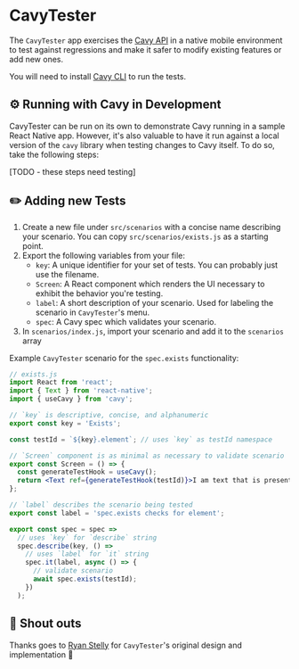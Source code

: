 # CavyTester

The `CavyTester` app exercises the [Cavy API](https://github.com/pixielabs/cavy)
in a native mobile environment to test against regressions and make it safer to
modify existing features or add new ones.

You will need to install [Cavy CLI](https://github.com/pixielabs/cavy-cli) to
run the tests.

## ⚙️ Running with Cavy in Development

CavyTester can be run on its own to demonstrate Cavy running in a sample React
Native app. However, it's also valuable to have it run against a local version
of the `cavy` library when testing changes to Cavy itself. To do so, take the
following steps:

[TODO - these steps need testing]

## ✏️ Adding new Tests

1. Create a new file under `src/scenarios` with a concise name describing your
   scenario. You can copy `src/scenarios/exists.js` as a starting point.
2. Export the following variables from your file:
    - `key`: A unique identifier for your set of tests. You can probably just
      use the filename.
    - `Screen`: A React component which renders the UI necessary to exhibit the
      behavior you're testing.
    - `label`: A short description of your scenario. Used for labeling the
      scenario in `CavyTester`'s menu.
    - `spec`: A Cavy spec which validates your scenario.
3. In `scenarios/index.js`, import your scenario and add it to the `scenarios`
  array

Example `CavyTester` scenario for the `spec.exists` functionality:

```jsx
// exists.js
import React from 'react';
import { Text } from 'react-native';
import { useCavy } from 'cavy';

// `key` is descriptive, concise, and alphanumeric
export const key = 'Exists';

const testId = `${key}.element`; // uses `key` as testId namespace

// `Screen` component is as minimal as necessary to validate scenario
export const Screen = () => {
  const generateTestHook = useCavy();
  return <Text ref={generateTestHook(testId)}>I am text that is present</Text>;
};

// `label` describes the scenario being tested
export const label = 'spec.exists checks for element';

export const spec = spec =>
  // uses `key` for `describe` string
  spec.describe(key, () =>
    // uses `label` for `it` string
    spec.it(label, async () => {
      // validate scenario
      await spec.exists(testId);
    })
  );

```

## 🎉 Shout outs

Thanks goes to [Ryan Stelly](https://github.com/FLGMwt) for `CavyTester`'s
original design and implementation 🙌